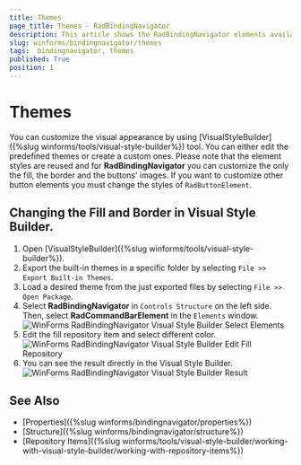 ```yaml
---
title: Themes
page_title: Themes - RadBindingNavigator 
description: This article shows the RadBindingNavigator elements available in Visual Style Builder. 
slug: winforms/bindingnavigator/themes
tags:  bindingnavigator, themes
published: True 
position: 1
---
```


# Themes

You can customize the visual appearance by using [VisualStyleBuilder]({%slug winforms/tools/visual-style-builder%}) tool. You can either edit the predefined themes or create a custom ones. Please note that the element styles are reused and for __RadBindingNavigator__ you can customize the only the fill, the border and the buttons' images. If you want to customize other button elements you must change the styles of `RadButtonElement`.

## Changing the Fill and Border in Visual Style Builder.

1. Open [VisualStyleBuilder]({%slug winforms/tools/visual-style-builder%}).
2. Export the built-in themes in a specific folder by selecting `File >> Export Built-in Themes`.
3. Load a desired theme from the just exported files by selecting `File >> Open Package`.
4. Select __RadBindingNavigator__ in `Controls Structure` on the left side. Then, select __RadCommandBarElement__ in the `Elements` window.
 ![WinForms RadBindingNavigator Visual Style Builder Select Elements](images/bindingnavigator-themes001.png)
5. Edit the fill repository item and select different color.
 ![WinForms RadBindingNavigator Visual Style Builder Edit Fill Repository](images/bindingnavigator-themes002.png)
6. You can see the result directly in the Visual Style Builder.    
 ![WinForms RadBindingNavigator Visual Style Builder Result](images/bindingnavigator-themes003.png)

## See Also

* [Properties]({%slug winforms/bindingnavigator/properties%})
* [Structure]({%slug winforms/bindingnavigator/structure%})
* [Repository Items]({%slug winforms/tools/visual-style-builder/working-with-visual-style-builder/working-with-repository-items%})
